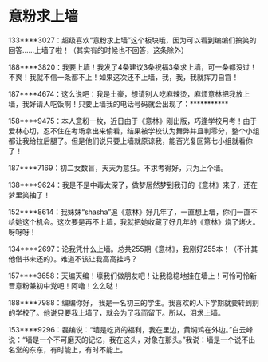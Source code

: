 # 意粉求上墙

133****3027：超级喜欢“意粉求上墙”这个板块哦，因为可以看到编编们搞笑的回答……上墙了啦！（其实有的时候也不回答，这条除外） 

188****3820：我要上墙！我发了4条建议3条祝福3条求上墙，可一条都没过！不爽！我就不信一条都不上！如果这次还不上墙，我，我，我就挥刀自宫！ 

187****4674：这么说吧：我是土豪，想请别人吃麻辣烫，麻烦意林把我放上墙，我好请人吃饭啊！只要上墙我的电话号码就会出现了：*********** 

158****9475：本人意粉一枚，近日由于《意林》刚出版，巧逢学校月考！由于爱林心切，忍不住在考场拿出来偷看，结果被学校认为舞弊并且判零分，整个小组都让我给拉后腿了。但是他们说只要上墙就原谅我，能否光复回第七小组就看你了！ 

187****7169：初二女数盲，天天为意狂。不求考得好，只为上个墙。 

138****9624：我是不是中毒太深了，做梦居然梦到我订的《意林》来了，还在梦里笑抽了！ 

152****8614：我妹妹“shasha”追《意林》好几年了，一直想上墙，你们一直不给她这个机会。这次要是再不上墙，我就把她收藏了好几年的《意林》烧了烤火。呀呀呀！ 

134****2697：论我凭什么上墙。总共255期《意林》，我刚好255本！（不计其他借书未还的）。难道不该让我高高挂吗？ 

157****3658：天编天编！壕我们做朋友吧！让我稳稳地挂在墙上！可怜可怜新晋意粉兼初中党吧！阿噜！么么哒！ 

188****7988：编编你好， 我是一名初三的学生。我喜欢的人下学期就要转到别的学校了。他说只要我上墙了，就会为了我而留下。所以，泪求上墙。 

153****9296：磊编说：“墙是吃货的福利，我在里边，黄焖鸡在外边。”白云峰说：“墙是一个不可磨灭的记忆，我在这头，对象在那头。”我说：墙是一个说不出名堂的东东，有时能上，有时不能上。